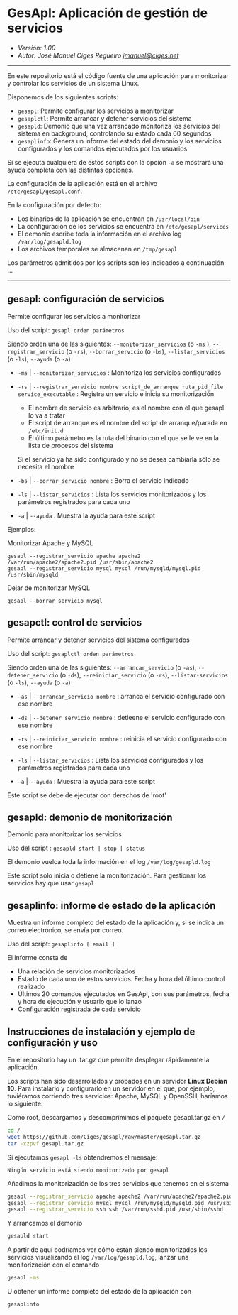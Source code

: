 # GesApl:  Aplicación de gestión de servicios

- *Versión: 1.00*
- *Autor: José Manuel Ciges Regueiro <jmanuel@ciges.net>*

---

En este repositorio está el código fuente de una aplicación para monitorizar y controlar los servicios de un sistema Linux.

Disponemos de los siguientes scripts:
- `gesapl`: Permite configurar los servicios a monitorizar
- `gesaplctl`:  Permite arrancar y detener servicios del sistema
- `gesapld`:  Demonio que una vez arrancado monitoriza los servicios del sistema en background, controlando su estado cada 60 segundos
- `gesaplinfo`:  Genera un informe del estado del demonio y los servicios configurados y los comandos ejecutados por los usuarios

Si se ejecuta cualquiera de estos scripts con la opción `-a` se mostrará una ayuda completa con las distintas opciones.

La configuración de la aplicación está en el archivo `/etc/gesapl/gesapl.conf`.

En la configuración por defecto:
- Los binarios de la aplicación se encuentran en `/usr/local/bin`
- La configuración de los servicios se encuentra en `/etc/gesapl/services`
- El demonio escribe toda la información en el archivo log `/var/log/gesapld.log`
- Los archivos temporales se almacenan en `/tmp/gesapl`

Los parámetros admitidos por los scripts son los indicados a continuación ...

---

## gesapl:  configuración de servicios

Permite configurar los servicios a monitorizar

Uso del script: `gesapl orden parámetros`

Siendo orden una de las siguientes: `--monitorizar_servicios` (o `-ms` ), `--registrar_servicio` (o `-rs`), `--borrar_servicio` (o `-bs`),  `--listar_servicios` (o `-ls`), `--ayuda` (o `-a`)

* `-ms` | `--monitorizar_servicios` :  Monitoriza los servicios configurados

* `-rs` | `--registrar_servicio nombre script_de_arranque ruta_pid_file service_executable` :  Registra un servicio e inicia su monitorización

    - El nombre de servicio es arbitrario, es el nombre con el que gesapl lo va a tratar
    - El script de arranque es el nombre del script de arranque/parada en `/etc/init.d`
    - El último parámetro es la ruta del binario con el que se le ve en la lista de procesos del sistema

    Si el servicio ya ha sido configurado y no se desea cambiarla sólo se necesita el nombre

* `-bs` | `--borrar_servicio nombre` :  Borra el servicio indicado

* `-ls` | `--listar_servicios` :  Lista los servicios monitorizados y los parámetros registrados para cada uno

* `-a` | `--ayuda` :  Muestra la ayuda para este script

Ejemplos: 

Monitorizar Apache y MySQL

```
gesapl --registrar_servicio apache apache2 /var/run/apache2/apache2.pid /usr/sbin/apache2
gesapl --registrar_servicio mysql mysql /run/mysqld/mysql.pid /usr/sbin/mysqld
```

Dejar de monitorizar MySQL

```
gesapl --borrar_servicio mysql
```

## gesapctl:  control de servicios

Permite arrancar y detener servicios del sistema configurados

Uso del script: `gesaplctl orden parámetros`

Siendo orden una de las siguientes: `--arrancar_servicio` (o `-as`), `--detener_servicio`  (o `-ds`), `--reiniciar_servicio` (o `-rs`), `--listar-servicios` (o `-ls`), `--ayuda` (o `-a`)

* `-as` | `--arrancar_servicio nombre` :  arranca el servicio configurado con ese nombre

* `-ds` | `--detener_servicio nombre` :  detieene el servicio configurado con ese nombre

* `-rs` | `--reiniciar_servicio nombre` :  reinicia el servicio configurado con ese nombre

* `-ls` | `--listar_servicios` :  Lista los servicios configurados y los parámetros registrados para cada uno

* `-a` | `--ayuda` :  Muestra la ayuda para este script

Este script se debe de ejecutar con derechos de 'root'


## gesapld:  demonio de monitorización

Demonio para monitorizar los servicios

Uso del script : `gesapld start | stop | status`

El demonio vuelca toda la información en el log `/var/log/gesapld.log`

Este script solo inicia o detiene la monitorización. Para gestionar los servicios hay que usar `gesapl`


## gesaplinfo:  informe de estado de la aplicación

Muestra un informe completo del estado de la aplicación y, si se indica un correo electrónico, se envía por correo.

Uso del script: `gesaplinfo [ email ]`

El informe consta de
- Una relación de servicios monitorizados
- Estado de cada uno de estos servicios. Fecha y hora del último control realizado
- Últimos 20 comandos ejecutados en GesApl, con sus parámetros, fecha y hora de ejecución y usuario que lo lanzó
- Configuración registrada de cada servicio

## Instrucciones de instalación y ejemplo de configuración y uso

En el repositorio hay un .tar.gz que permite desplegar rápidamente la aplicación. 

Los scripts han sido desarrollados y probados en un servidor **Linux Debian 10**. Para instalarlo y configurarlo en un servidor en el que, por ejemplo, tuviéramos corriendo tres servicios: Apache, MySQL y OpenSSH, haríamos lo siguiente:

Como root, descargamos y descomprimimos el paquete gesapl.tar.gz  en `/`

```bash
cd /
wget https://github.com/Ciges/gesapl/raw/master/gesapl.tar.gz
tar -xzpvf gesapl.tar.gz
```

Si ejecutamos `gesapl -ls` obtendremos el mensaje:
```
Ningún servicio está siendo monitorizado por gesapl
```

Añadimos la monitorización de los tres servicios que tenemos en el sistema

```bash
gesapl --registrar_servicio apache apache2 /var/run/apache2/apache2.pid /usr/sbin/apache2
gesapl --registrar_servicio mysql mysql /run/mysqld/mysqld.pid /usr/sbin/mysqld
gesapl --registrar_servicio ssh ssh /var/run/sshd.pid /usr/sbin/sshd
```

Y arrancamos el demonio

```bash
gesapld start
```

A partir de aquí podríamos ver cómo están siendo monitorizados los servicios visualizando el log `/var/log/gesapld.log`, lanzar una monitorización con el comando

```bash
gesapl -ms
```

U obtener un informe completo del estado de la aplicación con

```
gesaplinfo
```
